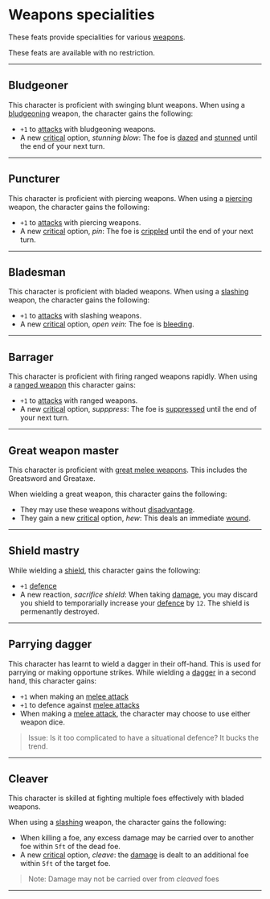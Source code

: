 # Weapons specialities
These feats provide specialities for various [weapons](../weapons.md).

These feats are available with no restriction.

---
## Bludgeoner
This character is proficient with swinging blunt weapons. When using a [bludgeoning](../weapons.md#damage-type) weapon, the character gains the following:
 - `+1` to [attacks](../rolls.md#attacks) with bludgeoning weapons.
 - A new [critical](../rolls.md#criticals) option, *stunning blow*: The foe is [dazed](../statuses.md#dazed) and [stunned](../statuses.md#stunned) until the end of your next turn.

---
## Puncturer
This character is proficient with piercing weapons. When using a [piercing](../weapons.md#damage-type) weapon, the character gains the following:
 - `+1` to [attacks](../rolls.md#attacks) with piercing weapons.
 - A new [critical](../rolls.md#criticals) option, *pin*: The foe is [crippled](../statuses.md#crippled) until the end of your next turn.

---
## Bladesman
This character is proficient with bladed weapons. When using a [slashing](../weapons.md#damage-type) weapon, the character gains the following:
 - `+1` to [attacks](../rolls.md#attacks) with slashing weapons.
 - A new [critical](../rolls.md#criticals) option, *open vein*: The foe is [bleeding](../statuses.md#bleeding).

---
## Barrager
This character is proficient with firing ranged weapons rapidly. When using a [ranged weapon](../weapons.md#ranged-weapons) this character gains:
 - `+1` to [attacks](../rolls.md#attacks) with ranged weapons.
 - A new [critical](../rolls.md#criticals) option, *supppress*: The foe is [suppressed](../statuses.md#supressed) until the end of your next turn.

---
## Great weapon master
This character is proficient with [great melee weapons](../weapons.md#melee-weapons).
This includes the Greatsword and Greataxe.

When wielding a great weapon, this character gains the following:
 - They may use these weapons without [disadvantage](../rolls.md#disadvantage).
 - They gain a new [critical](../rolls.md#criticals) option, *hew*: This deals an immediate [wound](../stats.md#wounds).

---
## Shield mastry
While wielding a [shield](../items.md#shield), this character gains the following:
 - `+1` [defence](../stats.md#defence)
 - A new reaction, *sacrifice shield*: When taking [damage](../stats.md#damage), you may discard you shield to temporarially increase your [defence](../stats.md#defence) by `12`. The shield is permenantly destroyed.

---
## Parrying dagger
This character has learnt to wield a dagger in their off-hand. This is used for parrying or making opportune strikes.
While wielding a [dagger](../weapons.md#weapons) in a second hand, this character gains:
 - `+1` when making an [melee attack](../actions.md#melee-attack)
 - `+1` to defence against [melee attacks](../actions.md#melee-attack)
 - When making a [melee attack](../actions.md#melee-attack), the character may choose to use either weapon dice.

> Issue: Is it too complicated to have a situational defence? It bucks the trend.

---
## Cleaver
This character is skilled at fighting multiple foes effectively with bladed weapons.

When using a [slashing](../weapons.md#damage-type) weapon, the character gains the following:
 - When killing a foe, any excess damage may be carried over to another foe within `5ft` of the dead foe.
 - A new [critical](../rolls.md#criticals) option, *cleave*: the [damage](../stats.md#damage) is dealt to an additional foe within `5ft` of the target foe.

> Note: Damage may not be carried over from *cleaved* foes

--- 
